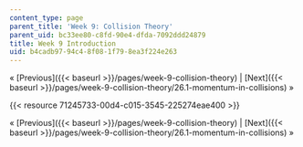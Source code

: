 ```yaml
---
content_type: page
parent_title: 'Week 9: Collision Theory'
parent_uid: bc33ee80-c8fd-90e4-dfda-7092ddd24879
title: Week 9 Introduction
uid: b4cadb97-94c4-8f08-1f79-8ea3f224e263
---
```


« [Previous]({{< baseurl >}}/pages/week-9-collision-theory) | [Next]({{< baseurl >}}/pages/week-9-collision-theory/26.1-momentum-in-collisions) »

{{< resource 71245733-00d4-c015-3545-225274eae400 >}}

« [Previous]({{< baseurl >}}/pages/week-9-collision-theory) | [Next]({{< baseurl >}}/pages/week-9-collision-theory/26.1-momentum-in-collisions) »